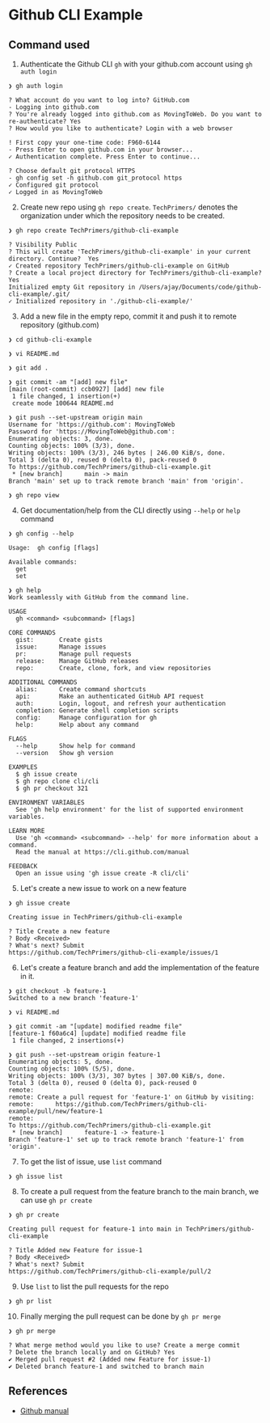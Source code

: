 # Github CLI Example
 
## Command used
1. Authenticate the Github CLI `gh` with your github.com account using `gh auth login`
```
❯ gh auth login

? What account do you want to log into? GitHub.com
- Logging into github.com
? You're already logged into github.com as MovingToWeb. Do you want to re-authenticate? Yes
? How would you like to authenticate? Login with a web browser

! First copy your one-time code: F960-6144
- Press Enter to open github.com in your browser...
✓ Authentication complete. Press Enter to continue...

? Choose default git protocol HTTPS
- gh config set -h github.com git_protocol https
✓ Configured git protocol
✓ Logged in as MovingToWeb
```

2. Create new repo using `gh repo create`. `TechPrimers/` denotes the organization under which the repository needs to be created.
```
❯ gh repo create TechPrimers/github-cli-example

? Visibility Public
? This will create 'TechPrimers/github-cli-example' in your current directory. Continue?  Yes
✓ Created repository TechPrimers/github-cli-example on GitHub
? Create a local project directory for TechPrimers/github-cli-example? Yes
Initialized empty Git repository in /Users/ajay/Documents/code/github-cli-example/.git/
✓ Initialized repository in './github-cli-example/'
```

3. Add a new file in the empty repo, commit it and push it to remote repository (github.com)

```
❯ cd github-cli-example

❯ vi README.md

❯ git add .

❯ git commit -am "[add] new file"
[main (root-commit) ccb0927] [add] new file
 1 file changed, 1 insertion(+)
 create mode 100644 README.md

❯ git push --set-upstream origin main
Username for 'https://github.com': MovingToWeb
Password for 'https://MovingToWeb@github.com':
Enumerating objects: 3, done.
Counting objects: 100% (3/3), done.
Writing objects: 100% (3/3), 246 bytes | 246.00 KiB/s, done.
Total 3 (delta 0), reused 0 (delta 0), pack-reused 0
To https://github.com/TechPrimers/github-cli-example.git
 * [new branch]      main -> main
Branch 'main' set up to track remote branch 'main' from 'origin'.

❯ gh repo view
```

4. Get documentation/help from the CLI directly using `--help` or `help` command
```
❯ gh config --help

Usage:  gh config [flags]

Available commands:
  get
  set

❯ gh help
Work seamlessly with GitHub from the command line.

USAGE
  gh <command> <subcommand> [flags]

CORE COMMANDS
  gist:       Create gists
  issue:      Manage issues
  pr:         Manage pull requests
  release:    Manage GitHub releases
  repo:       Create, clone, fork, and view repositories

ADDITIONAL COMMANDS
  alias:      Create command shortcuts
  api:        Make an authenticated GitHub API request
  auth:       Login, logout, and refresh your authentication
  completion: Generate shell completion scripts
  config:     Manage configuration for gh
  help:       Help about any command

FLAGS
  --help      Show help for command
  --version   Show gh version

EXAMPLES
  $ gh issue create
  $ gh repo clone cli/cli
  $ gh pr checkout 321

ENVIRONMENT VARIABLES
  See 'gh help environment' for the list of supported environment variables.

LEARN MORE
  Use 'gh <command> <subcommand> --help' for more information about a command.
  Read the manual at https://cli.github.com/manual

FEEDBACK
  Open an issue using 'gh issue create -R cli/cli'
```

5. Let's create a new issue to work on a new feature
```
❯ gh issue create

Creating issue in TechPrimers/github-cli-example

? Title Create a new feature
? Body <Received>
? What's next? Submit
https://github.com/TechPrimers/github-cli-example/issues/1
```

6. Let's create a feature branch and add the implementation of the feature in it.
```
❯ git checkout -b feature-1
Switched to a new branch 'feature-1'

❯ vi README.md

❯ git commit -am "[update] modified readme file"
[feature-1 f60a6c4] [update] modified readme file
 1 file changed, 2 insertions(+)

❯ git push --set-upstream origin feature-1
Enumerating objects: 5, done.
Counting objects: 100% (5/5), done.
Writing objects: 100% (3/3), 307 bytes | 307.00 KiB/s, done.
Total 3 (delta 0), reused 0 (delta 0), pack-reused 0
remote:
remote: Create a pull request for 'feature-1' on GitHub by visiting:
remote:      https://github.com/TechPrimers/github-cli-example/pull/new/feature-1
remote:
To https://github.com/TechPrimers/github-cli-example.git
 * [new branch]      feature-1 -> feature-1
Branch 'feature-1' set up to track remote branch 'feature-1' from 'origin'.
```

7. To get the list of issue, use `list` command
```
❯ gh issue list
```

8. To create a pull request from the feature branch to the main branch, we can use `gh pr create`
```
❯ gh pr create

Creating pull request for feature-1 into main in TechPrimers/github-cli-example

? Title Added new Feature for issue-1
? Body <Received>
? What's next? Submit
https://github.com/TechPrimers/github-cli-example/pull/2
```

9. Use `list` to list the pull requests for the repo
```
❯ gh pr list
```

10. Finally merging the pull request can be done by `gh pr merge`
```
❯ gh pr merge

? What merge method would you like to use? Create a merge commit
? Delete the branch locally and on GitHub? Yes
✔ Merged pull request #2 (Added new Feature for issue-1)
✔ Deleted branch feature-1 and switched to branch main
```

## References
- [Github manual](https://cli.github.com/manual/)
